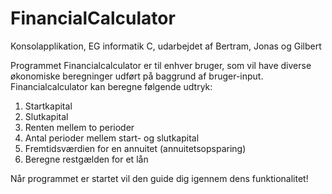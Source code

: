 # FinancialCalculator
 Konsolapplikation, EG informatik C, udarbejdet af Bertram, Jonas og Gilbert

Programmet Financialcalculator er til enhver bruger, som vil have diverse økonomiske beregninger udført på baggrund af bruger-input.
Financialcalculator kan beregne følgende udtryk:

1. Startkapital
2. Slutkapital
3. Renten mellem to perioder
4. Antal perioder mellem start- og slutkapital
5. Fremtidsværdien for en annuitet (annuitetsopsparing)
6. Beregne restgælden for et lån

Når programmet er startet vil den guide dig igennem dens funktionalitet!